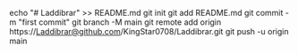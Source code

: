 echo "# Laddibrar" >> README.md
git init
git add README.md
git commit -m "first commit"
git branch -M main
git remote add origin https://Laddibrar@github.com/KingStar0708/Laddibrar.git
git push -u origin main
